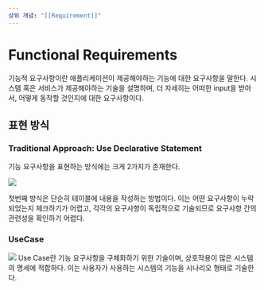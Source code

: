 ```yaml
---
상위 개념: "[[Requirement]]"
---
```

# Functional Requirements
기능적 요구사항이란 애플리케이션이 제공해야하는 기능에 대한 요구사항을 말한다. 시스템 혹은 서비스가 제공해야하는 기술을 설명하며, 더 자세히는 어떠한 input을 받아서, 어떻게 동작할 것인지에 대한 요구사항이다.

## 표현 방식

### Traditional Approach: Use Declarative Statement
기능 요구사항을 표현하는 방식에는 크게 2가지가 존재한다.

![](https://i.imgur.com/gK3f6WF.png)

첫번째 방식은 단순히 테이블에 내용을 작성하는 방법이다. 이는 어떤 요구사항이 누락되었는지 체크하기가 어렵고, 각각의 요구사항이 독립적으로 기술되므로 요구사항 간의 관련성을 확인하기 어렵다.

### UseCase
![](https://i.imgur.com/lMNQlzO.png)
Use Case란 기능 요구사항을 구체화하기 위한 기술이며, 상호작용이 많은 시스템의 명세에 적합하다. 이는 사용자가 사용하는 시스템의 기능을 시나리오 형태로 기술한다.

